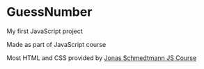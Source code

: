 # GuessNumber
My first JavaScript project



Made as part of JavaScript course

Most HTML and CSS provided by <a href="https://www.udemy.com/course/the-complete-javascript-course/" target="_blank">Jonas Schmedtmann JS Course</a>
